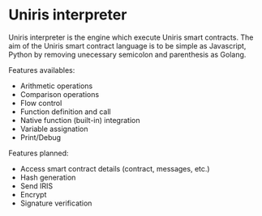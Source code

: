 
# Uniris interpreter

Uniris interpreter is the engine which execute Uniris smart contracts.
The aim of the Uniris smart contract language is to be simple as Javascript, Python by removing unecessary semicolon and parenthesis as Golang.

Features availables:
- Arithmetic operations 
- Comparison operations 
- Flow control 
- Function definition and call
- Native function (built-in) integration
- Variable assignation
- Print/Debug

Features planned:
- Access smart contract details (contract, messages, etc.)
- Hash generation
- Send IRIS
- Encrypt
- Signature verification
